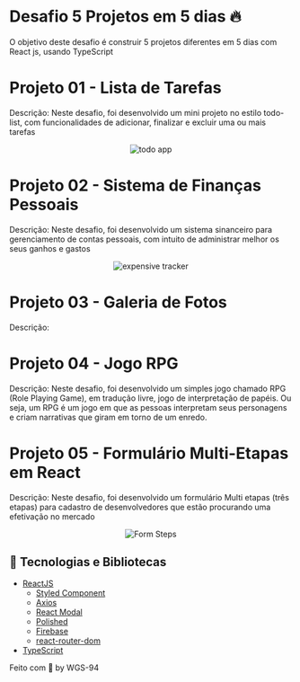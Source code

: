# Desafio 5 Projetos em 5 dias 🔥

O objetivo deste desafio é construir 5 projetos diferentes em 5 dias com React js, usando TypeScript

# Projeto 01 - Lista de Tarefas

Descrição: Neste desafio, foi desenvolvido um mini projeto no estilo todo-list, com funcionalidades de adicionar, finalizar e excluir uma ou mais tarefas  

<!-- Neste desafio, foi desenvolvido um no estilo todo-list-->

<div align="center">
  <img src="https://user-images.githubusercontent.com/87288949/136671831-c72a2e60-a9d1-42e0-99a9-134773057490.PNG" alt="todo app" />
</div>

# Projeto 02 - Sistema de Finanças Pessoais

Descrição: Neste desafio, foi desenvolvido um sistema sinanceiro para gerenciamento de contas pessoais, com intuito de administrar melhor os seus ganhos e gastos

<div align="center">
  <img src="https://user-images.githubusercontent.com/87288949/182267147-f1f71af8-1e4a-4a38-9071-627069d089d8.PNG" alt="expensive tracker" />
</div>


# Projeto 03 - Galeria de Fotos

Descrição:

# Projeto 04 - Jogo RPG

Descrição: Neste desafio, foi desenvolvido um simples jogo chamado RPG (Role Playing Game), em tradução livre, jogo de interpretação de papéis. Ou seja, um RPG é um jogo em que as pessoas interpretam seus personagens e criam narrativas que giram em torno de um enredo.

# Projeto 05 - Formulário Multi-Etapas em React

Descrição: Neste desafio, foi desenvolvido um formulário Multi etapas (três etapas) para cadastro de desenvolvedores que estão procurando uma efetivação no mercado

<div align="center">
  <img src="https://user-images.githubusercontent.com/87288949/181134916-49d122a0-53a4-4fea-83b5-493e406f584a.PNG" alt="Form Steps" />
</div>

## 🧰 Tecnologias e Bibliotecas

* [ReactJS](https://pt-br.reactjs.org/tutorial/tutorial.html)
  * [Styled Component](https://www.npmjs.com/package/styled-components)
  * [Axios](https://www.npmjs.com/package/axios)
  * [React Modal](https://www.npmjs.com/package/react-modal)
  * [Polished](https://www.npmjs.com/package/polished)
  * [Firebase]()
  * [react-router-dom]()
* [TypeScript](https://www.typescriptlang.org/)

<!--
### Tools para criar API Fake
 * [MirageJS]()

## ⚙️ Rodando o Projeto
```bash
# Clone este repositório para a pasta anterior
$ git clone https://github.com/WGS-94/Dt-Money-Transation.git
# ou use a opção de download.
# Acesse a pasta Dt-Money-Transation
$ cd Dt-Money-Transation
# Instale as dependências
$ yarn install
ou
$ npm install
# Executando o Projeto
$ yarn start 
ou
$ npm start
# Acesse http://localhost:3000 no seu navagador
```
-->
Feito com 💖 by WGS-94

